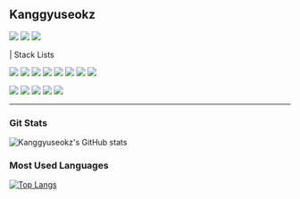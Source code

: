 ## Kanggyuseokz
<a href="mailto:kgs021225@gmail.com"><img src="https://img.shields.io/badge/Gmail-D14836?style=for-the-badge&logo=gmail&logoColor=white"/></a>
<a href="https://github.com/kanggyuseokz"><img src="https://img.shields.io/badge/GitHub-100000?style=for-the-badge&logo=github&logoColor=white"/></a>
<a href="https://www.instagram.com/kanggyuseokz/"><img src="https://img.shields.io/badge/Instagram-E4405F?style=flat-square&logo=Instagram&logoColor=white"/></a>

| Stack Lists <p>
<a href="https://img.shields.io/badge/Python-3776AB?style=for-the-badge&logo=python&logoColor=white"/><img src="https://img.shields.io/badge/Python-3776AB?style=for-the-badge&logo=python&logoColor=white"/></a>
<a href="https://img.shields.io/badge/Node.js-43853D?style=for-the-badge&logo=node.js&logoColor=white"/><img src="https://img.shields.io/badge/Node.js-43853D?style=for-the-badge&logo=node.js&logoColor=white"/></a>
<a href="https://img.shields.io/badge/C-00599C?style=for-the-badge&logo=c&logoColor=white"/><img src="https://img.shields.io/badge/C-00599C?style=for-the-badge&logo=c&logoColor=white"/><a>
<a href="https://img.shields.io/badge/C%2B%2B-00599C?style=for-the-badge&logo=c%2B%2B&logoColor=white"/><img src="https://img.shields.io/badge/C%2B%2B-00599C?style=for-the-badge&logo=c%2B%2B&logoColor=white"/></a>
<a href="https://img.shields.io/badge/C%23-239120?style=for-the-badge&logo=c-sharp&logoColor=white"/><img src="https://img.shields.io/badge/C%23-239120?style=for-the-badge&logo=c-sharp&logoColor=white"/></a>
<a href="https://img.shields.io/badge/Java-ED8B00?style=for-the-badge&logo=openjdk&logoColor=white"/><img src="https://img.shields.io/badge/Java-ED8B00?style=for-the-badge&logo=openjdk&logoColor=white"/></a>
<a href="https://img.shields.io/badge/Flask-000000?style=for-the-badge&logo=flask&logoColor=white"/><img src="https://img.shields.io/badge/Flask-000000?style=for-the-badge&logo=flask&logoColor=white"/></a>
<a href="https://img.shields.io/badge/MySQL-00000F?style=for-the-badge&logo=mysql&logoColor=white"/><img src="https://img.shields.io/badge/MySQL-00000F?style=for-the-badge&logo=mysql&logoColor=white"/></a>
<p></p>
<a href="https://img.shields.io/badge/JavaScript-F7DF1E?style=for-the-badge&logo=JavaScript&logoColor=white"/><img src="https://img.shields.io/badge/JavaScript-F7DF1E?style=for-the-badge&logo=JavaScript&logoColor=white"/></a>
<a href="https://img.shields.io/badge/React-20232A?style=for-the-badge&logo=react&logoColor=61DAFB"/><img src="https://img.shields.io/badge/React-20232A?style=for-the-badge&logo=react&logoColor=61DAFB"/></a>
<a href="https://img.shields.io/badge/HTML-239120?style=for-the-badge&logo=html5&logoColor=white"/><img src="https://img.shields.io/badge/HTML-239120?style=for-the-badge&logo=html5&logoColor=white"/></a>
<a href="https://img.shields.io/badge/CSS-239120?&style=for-the-badge&logo=css3&logoColor=white"/><img src="https://img.shields.io/badge/CSS-239120?&style=for-the-badge&logo=css3&logoColor=white"/></a>
<a href="https://img.shields.io/badge/Spring-6DB33F?style=for-the-badge&logo=spring&logoColor=white"/><img src="https://img.shields.io/badge/Spring-6DB33F?style=for-the-badge&logo=spring&logoColor=white"/></a>

---


### Git Stats
![Kanggyuseokz's GitHub stats](https://github-readme-stats.vercel.app/api?username=kanggyuseokz&hide=contribs,prs&show_icons=true&theme=graywhite)

### Most Used Languages
[![Top Langs](https://github-readme-stats.vercel.app/api/top-langs/?username=kanggyuseokz)](https://github.com/kanggyuseokz/github-readme-stats)
